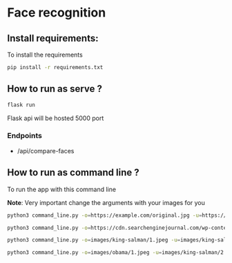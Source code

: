 # Face recognition

## Install requirements:

To install the requirements

```bash
pip install -r requirements.txt
```

## How to run as serve ?

```bash
flask run
```

Flask api will be hosted 5000 port
### Endpoints
- /api/compare-faces 

## How to run as command line ?

To run the app with this command line 

**Note**: Very important change the arguments with your images for you

```bash
python3 command_line.py -o=https://example.com/original.jpg -u=https://example.com/unknown.jpg
```

```bash
python3 command_line.py -o=https://cdn.searchenginejournal.com/wp-content/uploads/2022/04/personal-branding-62792f2def4b9-sej-1520x800.png -u=https://thumbs.dreamstime.com/z/personal-branding-26135617.jpg
```

```bash
python3 command_line.py -o=images/king-salman/1.jpeg -u=images/king-salman/2.jpeg
```

```bash
python3 command_line.py -o=images/obama/1.jpeg -u=images/king-salman/2.jpeg
```